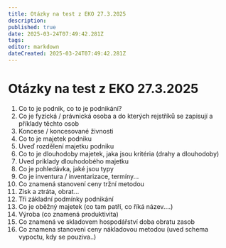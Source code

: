 ```yaml
---
title: Otázky na test z EKO 27.3.2025
description: 
published: true
date: 2025-03-24T07:49:42.281Z
tags: 
editor: markdown
dateCreated: 2025-03-24T07:49:42.281Z
---
```


# Otázky na test z EKO 27.3.2025
1. Co to je podnik, co to je podnikání?
2. Co je fyzická / právnická osoba a do kterých rejstříků se zapisují a příklady těchto osob
3. Koncese / koncesované živnosti
4. Co to je majetek podniku
5. Uveď rozdělení majetku podniku
6. Co to je dlouhodoby majetek, jaka jsou kritéria (drahy a dlouhodoby)
7. Uved priklady dlouhodobého majetku
8. Co je pohledávka, jaké jsou typy
9. Co je inventura / inventarizace, termíny...
10. Co znamená stanovení ceny tržní metodou
11. Zisk a ztráta, obrat...
12. Tři základní podmínky podnikání
13. Co je oběžný majetek (co tam patří, co říká název....)
14. Výroba (co znamená produktivita)
15. Co znamená ve skladovem hospodářství doba obratu zasob
16. Co znamena stanoveni ceny nákladovou metodou (uved schema vypoctu, kdy se pouziva..)